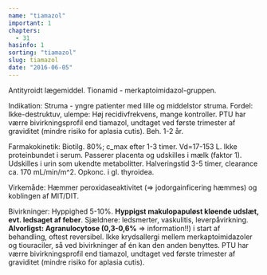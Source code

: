 ```yaml
---
name: "tiamazol"
important: 1
chapters:
  - 31
hasinfo: 1
sorting: "tiamazol"
slug: tiamazol
date: "2016-06-05"
---
```


Antityroidt lægemiddel. Tionamid - merkaptoimidazol-gruppen.

Indikation: Struma - yngre patienter med lille og middelstor struma. Fordel:
Ikke-destruktuv, ulempe: Høj recidivfrekvens, mange kontroller. PTU har værre
bivirkningsprofil end tiamazol, undtaget ved første trimester af graviditet
(mindre risiko for aplasia cutis). Beh. 1-2 år.

Farmakokinetik: Biotilg. 80%; c_max efter 1-3 timer. Vd=17-153 L. Ikke
proteinbundet i serum. Passerer placenta og udskilles i mælk (faktor 1).
Udskilles i urin som ukendte metabolitter. Halveringstid 3-5 timer, clearance
ca. 170 mL/min/m^2. Opkonc. i gl. thyroidea.

Virkemåde: Hæmmer peroxidaseaktivitet (=> jodorgainficering hæmmes) og koblingen
af MIT/DIT.

Bivirkninger: Hyppighed 5-10%. <b>Hyppigst makulopapuløst kløende udslæt, evt.
ledsaget af feber</b>. Sjældnere: ledsmerter, vaskulitis, leverpåvirkning.
<b>Alvorligst: Agranulocytose (0,3-0,6%</b> => information!!) i start af
behandling, oftest reversibel. Ikke krydsallergi mellem merkaptoimidazoler og
tiouraciler, så ved bivirkninger af én kan den anden benyttes. PTU har værre
bivirkningsprofil end tiamazol, undtaget ved første trimester af graviditet
(mindre risiko for aplasia cutis).
